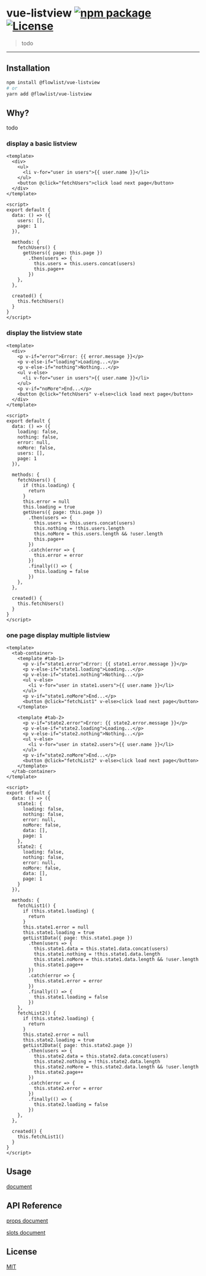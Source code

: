 # vue-listview [![npm package](https://badge.fury.io/js/%40flowlist%2Fvue-listview.svg)](https://www.npmjs.com/package/@flowlist/vue-listview)  [![License](https://gitlicense.com/badge/flowlist/vue-listview)](https://github.com/flowlist/vue-listview/blob/master/LICENSE)

> todo

---

## Installation

```bash
npm install @flowlist/vue-listview
# or
yarn add @flowlist/vue-listview
```

## Why?

todo

### display a basic listview

```vue
<template>
  <div>
    <ul>
      <li v-for="user in users">{{ user.name }}</li>
    </ul>
    <button @click="fetchUsers">click load next page</button>
  </div>
</template>

<script>
export default {
  data: () => ({
    users: [],
    page: 1
  }),

  methods: {
    fetchUsers() {
      getUsers({ page: this.page })
        .then(users => {
          this.users = this.users.concat(users)
          this.page++
        })
    },
  },

  created() {
    this.fetchUsers()
  }
}
</script>
```

### display the listview state

```vue
<template>
  <div>
    <p v-if="error">Error: {{ error.message }}</p>
    <p v-else-if="loading">Loading...</p>
    <p v-else-if="nothing">Nothing...</p>
    <ul v-else>
      <li v-for="user in users">{{ user.name }}</li>
    </ul>
    <p v-if="noMore">End...</p>
    <button @click="fetchUsers" v-else>click load next page</button>
  </div>
</template>

<script>
export default {
  data: () => ({
    loading: false,
    nothing: false,
    error: null,
    noMore: false,
    users: [],
    page: 1
  }),

  methods: {
    fetchUsers() {
      if (this.loading) {
        return
      }
      this.error = null
      this.loading = true
      getUsers({ page: this.page })
        .then(users => {
          this.users = this.users.concat(users)
          this.nothing = !this.users.length
          this.noMore = this.users.length && !user.length
          this.page++
        })
        .catch(error => {
          this.error = error
        })
        .finally(() => {
          this.loading = false
        })
    },
  },

  created() {
    this.fetchUsers()
  }
}
</script>
```

### one page display multiple listview

```vue
<template>
  <tab-container>
    <template #tab-1>
      <p v-if="state1.error">Error: {{ state1.error.message }}</p>
      <p v-else-if="state1.loading">Loading...</p>
      <p v-else-if="state1.nothing">Nothing...</p>
      <ul v-else>
        <li v-for="user in state1.users">{{ user.name }}</li>
      </ul>
      <p v-if="state1.noMore">End...</p>
      <button @click="fetchList1" v-else>click load next page</button>
    </template>

    <template #tab-2>
      <p v-if="state2.error">Error: {{ state2.error.message }}</p>
      <p v-else-if="state2.loading">Loading...</p>
      <p v-else-if="state2.nothing">Nothing...</p>
      <ul v-else>
        <li v-for="user in state2.users">{{ user.name }}</li>
      </ul>
      <p v-if="state2.noMore">End...</p>
      <button @click="fetchList2" v-else>click load next page</button>
    </template>
  </tab-container>
</template>

<script>
export default {
  data: () => ({
    state1: {
      loading: false,
      nothing: false,
      error: null,
      noMore: false,
      data: [],
      page: 1
    },
    state2: {
      loading: false,
      nothing: false,
      error: null,
      noMore: false,
      data: [],
      page: 1
    }
  }),

  methods: {
    fetchList1() {
      if (this.state1.loading) {
        return
      }
      this.state1.error = null
      this.state1.loading = true
      getList1Data({ page: this.state1.page })
        .then(users => {
          this.state1.data = this.state1.data.concat(users)
          this.state1.nothing = !this.state1.data.length
          this.state1.noMore = this.state1.data.length && !user.length
          this.state1.page++
        })
        .catch(error => {
          this.state1.error = error
        })
        .finally(() => {
          this.state1.loading = false
        })
    },
    fetchList2() {
      if (this.state2.loading) {
        return
      }
      this.state2.error = null
      this.state2.loading = true
      getList2Data({ page: this.state2.page })
        .then(users => {
          this.state2.data = this.state2.data.concat(users)
          this.state2.nothing = !this.state2.data.length
          this.state2.noMore = this.state2.data.length && !user.length
          this.state2.page++
        })
        .catch(error => {
          this.state2.error = error
        })
        .finally(() => {
          this.state2.loading = false
        })
    },
  },

  created() {
    this.fetchList1()
  }
}
</script>
```

## Usage

[document](https://flowlist.github.io/vue-listview/guide/install.html)

## API Reference

[props document](https://flowlist.github.io/vue-listview/loader/props.html)

[slots document](https://flowlist.github.io/vue-listview/loader/slots.html)

## License

[MIT](https://github.com/flowlist/vue-listview/blob/master/LICENSE)
